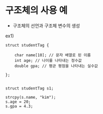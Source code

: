 # 구조체의 사용 예

- 구조체의 선언과 구조체 변수의 생성

ex1)

    struct studentTag {

        char name[10]; // 문자 배열로 된 이름
        int age; // 나이를 나타내는 정수값
        double gpa; // 평균 평점을 나타내는 실수값

    };


    struct studentTag s1;

    strcpy(s.name, "kim");
    s.age = 20;
    s.gpa = 4.3;